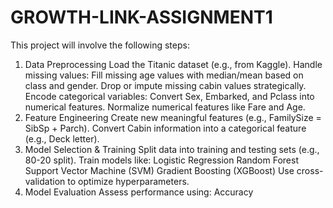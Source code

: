 # GROWTH-LINK-ASSIGNMENT1

This project will involve the following steps:

1. Data Preprocessing
Load the Titanic dataset (e.g., from Kaggle).
Handle missing values:
Fill missing age values with median/mean based on class and gender.
Drop or impute missing cabin values strategically.
Encode categorical variables:
Convert Sex, Embarked, and Pclass into numerical features.
Normalize numerical features like Fare and Age.
2. Feature Engineering
Create new meaningful features (e.g., FamilySize = SibSp + Parch).
Convert Cabin information into a categorical feature (e.g., Deck letter).
3. Model Selection & Training
Split data into training and testing sets (e.g., 80-20 split).
Train models like:
Logistic Regression
Random Forest
Support Vector Machine (SVM)
Gradient Boosting (XGBoost)
Use cross-validation to optimize hyperparameters.
4. Model Evaluation
Assess performance using:
Accuracy
